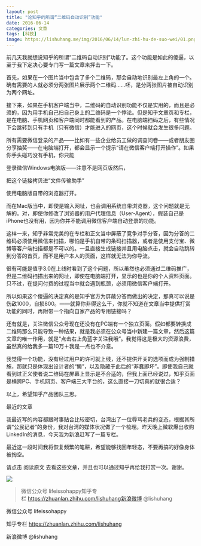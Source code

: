 ```yaml
---
layout: post
title: "论知乎的所谓“二维码自动识别”功能"
date: 2016-06-14
categories: 文章
tags: [科技]
image: https://lishuhang.me/img/2016/06/14/lun-zhi-hu-de-suo-wei/01.png
---
```


前几天我就想说知乎的所谓“二维码自动识别”功能了。这个功能是如此的傻逼，以至于我下定决心要专门写一篇文章来抨击一下。

首先，如果在一个图片当中包含了多个二维码，那会自动地识别最左上角的一个。确有需要的人就必须分两张图片展示两个二维码……呸，是分两张图片被自动识别为两个网址。

接下来，如果在手机客户端当中，二维码的自动识别功能不仅是实用的，而且是必须的，因为用手机自己扫自己身上的二维码是一个悖论。但是知乎文章页和专栏，是在电脑、手机网页和客户端同时都能看到的产品。在电脑端扫码之后，有些情况下会跳转到只有手机（只有微信）才能进入的网页，这个时候就会发生很多问题。

所有需要微信登录的产品——比如有一些企业给员工做的调查问卷——或者朋友圈分享抽奖——在电脑端打开，都会显示一个提示“请在微信客户端打开操作”。如果你手头碰巧没有手机，你只能

登录微信Windows电脑版——注意不是网页版然后，

把这个链接拷贝进“文件传输助手”

使用电脑版自带的浏览器打开。

而在Mac版当中，即使是输入网址，也会调用系统自带浏览器，这个问题就是无解的。对，即使你修改了浏览器的用户代理信息（User-Agent），假装自己是iPhone也没有用，因为你并不能调用微信客户端自动登录的功能。

这样一来，知乎非常完美的在专栏和正文当中屏蔽了竞争对手分答，因为分答的二维码必须使用微信来扫描，哪怕是手机自带的条码扫描器，或者是使用支付宝、微博等客户端扫描都是不可以的。一旦直接生成链接并且用电脑点击，就会自动跳转到分答的首页，而不是用户本人的页面，这样就无法为你导流。

很有可能是值乎3.0在上线时看到了这个问题，所以虽然也必须通过二维码推广，但是二维码扫描出来的网址，即使在电脑端打开，显示的也是你的个人资料页面。只不过，在提问付费的过程当中就会遇到瓶颈，必须用微信客户端打开。

所以如果这个傻逼的决定真的是知乎官方为屏蔽分答而做出的决定，那真可以说是伤敌1000，自损800。——就算你非得这么干，你就不知道在文章当中提供打赏功能的同时，再附带一个指向自家产品的专用链接吗？

还有就是，关注微信公众号现在还没有在PC端有一个独立页面。假如都要转换成二维码那么只能导致一种结果，就是我必须在公众号当中新建一篇文章，然后这篇文章的唯一作用，就是“点击右上角蓝字关注我哦”。我觉得这是极大的资源浪费，虽然真的给我多一篇10万＋我是一点也不介意。

我觉得一个功能，没有经过用户的许可就上线，还不提供开关的选项而成为强制措施，那就只是体现出设计者的“懒”，以及隐藏于此后的“非蠢即坏”。即使我自己就看到过正义使者说二维码在屏幕上显示是不合适的，但我上面已经说过，知乎页面是横跨PC、手机网页、客户端三大平台的，这么直接一刀切真的就很合适？

以上，希望知乎产品团队三思。

最近的文章

我最近写的内容都跟时事贴合比较密切，台湾出了一位辱骂老兵的变态，根据其所谓“公民记者”的身份，我对台湾的媒体状况做了一个梳理。昨天晚上微软爆出收购LinkedIn的消息，今天我为新浪赶写了一篇专栏。

最近这一段时间我将恢复频繁的笔耕，希望能够找回年轻态，不要再搞的好像身体被掏空。

请点击 阅读原文 去看这些文章，并且也可以通过知乎再给我打赏一次。谢谢。

![](http://mmbiz.qpic.cn/mmbiz/AdRKyBVLoHK0UR5OmJSmUxxAPMXrzibm3nRCNjbGYmLU8ercwQm1hx7myZ3R2csZibXCbf0zricM4EIfPpNbGvwzw/0?wx_fmt=jpeg)

> 微信公众号 lifeissohappy知乎专栏 https://zhuanlan.zhihu.com/lishuhang新浪微博 @lishuhang

微信公众号 lifeissohappy

知乎专栏 https://zhuanlan.zhihu.com/lishuhang

新浪微博 @lishuhang